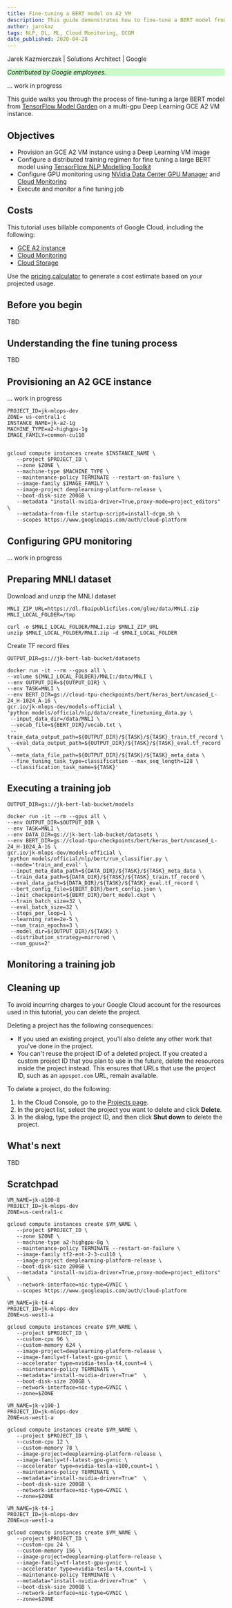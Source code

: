 ```yaml
---
title: Fine-tuning a BERT model on A2 VM
description: This guide demonstrates how to fine-tune a BERT model from TensorFlow Model Garden on a GCP A2 Deep Learning VM instance.
author: jarokaz
tags: NLP, DL, ML, Cloud Monitoring, DCGM
date_published: 2020-04-28
---
```


Jarek Kazmierczak | Solutions Architect | Google

<p style="background-color:#CAFACA;"><i>Contributed by Google employees.</i></p>

... work in progress

This guide walks you through the process of fine-tuning a large BERT model from [TensorFlow Model Garden](https://github.com/tensorflow/models) on a multi-gpu Deep Learning GCE A2 VM instance. 

## Objectives

*   Provision an GCE A2 VM instance using a Deep Learning VM image
*   Configure a distributed training regimen for fine tuning a large BERT model using [TensorFlow NLP Modelling Toolkit](https://github.com/tensorflow/models/tree/master/official/nlp) 
*   Configure GPU monitoring using [NVidia Data Center GPU Manager](https://developer.nvidia.com/dcgm) and [Cloud Monitoring](https://cloud.google.com/monitoring)
*   Execute and monitor a fine tuning job

## Costs

This tutorial uses billable components of Google Cloud, including the following:

*   [GCE A2 instance](https://cloud.google.com/compute/docs/gpus)
*   [Cloud Monitoring](https://cloud.google.com/monitoring)
*   [Cloud Storage](https://cloud.google.com/storage)

Use the [pricing calculator](https://cloud.google.com/products/calculator) to generate a cost estimate based on your projected usage.

## Before you begin

TBD

## Understanding the fine tuning process

TBD

## Provisioning an A2 GCE instance

... work in progress

```
PROJECT_ID=jk-mlops-dev
ZONE= us-central1-c
INSTANCE_NAME=jk-a2-1g
MACHINE_TYPE=a2-highgpu-1g
IMAGE_FAMILY=common-cu110


gcloud compute instances create $INSTANCE_NAME \
   --project $PROJECT_ID \
   --zone $ZONE \
   --machine-type $MACHINE_TYPE \
   --maintenance-policy TERMINATE --restart-on-failure \
   --image-family $IMAGE_FAMILY \
   --image-project deeplearning-platform-release \
   --boot-disk-size 200GB \
   --metadata "install-nvidia-driver=True,proxy-mode=project_editors" \
   --metadata-from-file startup-script=install-dcgm.sh \
   --scopes https://www.googleapis.com/auth/cloud-platform
```

## Configuring GPU monitoring

... work in progress

## Preparing MNLI dataset

Download and unzip the MNLI dataset

```
MNLI_ZIP_URL=https://dl.fbaipublicfiles.com/glue/data/MNLI.zip
MNLI_LOCAL_FOLDER=/tmp

curl -o $MNLI_LOCAL_FOLDER/MNLI.zip $MNLI_ZIP_URL
unzip $MNLI_LOCAL_FOLDER/MNLI.zip -d $MNLI_LOCAL_FOLDER
```

Create TF record files

```
OUTPUT_DIR=gs://jk-bert-lab-bucket/datasets

docker run -it --rm --gpus all \
--volume ${MNLI_LOCAL_FOLDER}/MNLI:/data/MNLI \
--env OUTPUT_DIR=${OUTPUT_DIR} \
--env TASK=MNLI \
--env BERT_DIR=gs://cloud-tpu-checkpoints/bert/keras_bert/uncased_L-24_H-1024_A-16 \
gcr.io/jk-mlops-dev/models-official \
'python models/official/nlp/data/create_finetuning_data.py \
 --input_data_dir=/data/MNLI \
 --vocab_file=${BERT_DIR}/vocab.txt \
 --train_data_output_path=${OUTPUT_DIR}/${TASK}/${TASK}_train.tf_record \
 --eval_data_output_path=${OUTPUT_DIR}/${TASK}/${TASK}_eval.tf_record \
 --meta_data_file_path=${OUTPUT_DIR}/${TASK}/${TASK}_meta_data \
 --fine_tuning_task_type=classification --max_seq_length=128 \
 --classification_task_name=${TASK}'
```

## Executing a training job

```
OUTPUT_DIR=gs://jk-bert-lab-bucket/models 

docker run -it --rm --gpus all \
--env OUTPUT_DIR=$OUTPUT_DIR \
--env TASK=MNLI \
--env DATA_DIR=gs://jk-bert-lab-bucket/datasets \
--env BERT_DIR=gs://cloud-tpu-checkpoints/bert/keras_bert/uncased_L-24_H-1024_A-16 \
gcr.io/jk-mlops-dev/models-official \
'python models/official/nlp/bert/run_classifier.py \
 --mode='train_and_eval' \
 --input_meta_data_path=${DATA_DIR}/${TASK}/${TASK}_meta_data \
 --train_data_path=${DATA_DIR}/${TASK}/${TASK}_train.tf_record \
 --eval_data_path=${DATA_DIR}/${TASK}/${TASK}_eval.tf_record \
 --bert_config_file=${BERT_DIR}/bert_config.json \
 --init_checkpoint=${BERT_DIR}/bert_model.ckpt \
 --train_batch_size=32 \
 --eval_batch_size=32 \
 --steps_per_loop=1 \
 --learning_rate=2e-5 \
 --num_train_epochs=3 \
 --model_dir=${OUTPUT_DIR}/${TASK} \
 --distribution_strategy=mirrored \
 --num_gpus=2'
```





## Monitoring a training job

## Cleaning up

To avoid incurring charges to your Google Cloud account for the resources used in this tutorial, you can delete the project.

Deleting a project has the following consequences:

- If you used an existing project, you'll also delete any other work that you've done in the project.
- You can't reuse the project ID of a deleted project. If you created a custom project ID that you plan to use in the
  future, delete the resources inside the project instead. This ensures that URLs that use the project ID, such as
  an `appspot.com` URL, remain available.

To delete a project, do the following:

1.  In the Cloud Console, go to the [Projects page](https://console.cloud.google.com/iam-admin/projects).
1.  In the project list, select the project you want to delete and click **Delete**.
1.  In the dialog, type the project ID, and then click **Shut down** to delete the project.

## What's next

TBD

## Scratchpad

```
VM_NAME=jk-a100-8
PROJECT_ID=jk-mlops-dev
ZONE=us-central1-c

gcloud compute instances create $VM_NAME \
   --project $PROJECT_ID \
   --zone $ZONE \
   --machine-type a2-highgpu-8g \
   --maintenance-policy TERMINATE --restart-on-failure \
   --image-family tf2-ent-2-3-cu110 \
   --image-project deeplearning-platform-release \
   --boot-disk-size 200GB \
   --metadata "install-nvidia-driver=True,proxy-mode=project_editors" \
   --network-interface=nic-type=GVNIC \
   --scopes https://www.googleapis.com/auth/cloud-platform
```

```
VM_NAME=jk-t4-4
PROJECT_ID=jk-mlops-dev
ZONE=us-west1-a

gcloud compute instances create $VM_NAME \
   --project $PROJECT_ID \
   --custom-cpu 96 \
   --custom-memory 624 \
   --image-project=deeplearning-platform-release \
   --image-family=tf-latest-gpu-gvnic \
   --accelerator type=nvidia-tesla-t4,count=4 \
   --maintenance-policy TERMINATE \
   --metadata="install-nvidia-driver=True"  \
   --boot-disk-size 200GB \
   --network-interface=nic-type=GVNIC \
   --zone=$ZONE
```

```
VM_NAME=jk-v100-1
PROJECT_ID=jk-mlops-dev
ZONE=us-west1-a

gcloud compute instances create $VM_NAME \
   --project $PROJECT_ID \
   --custom-cpu 12 \
   --custom-memory 78 \
   --image-project=deeplearning-platform-release \
   --image-family=tf-latest-gpu-gvnic \
   --accelerator type=nvidia-tesla-v100,count=1 \
   --maintenance-policy TERMINATE \
   --metadata="install-nvidia-driver=True"  \
   --boot-disk-size 200GB \
   --network-interface=nic-type=GVNIC \
   --zone=$ZONE
```

```
VM_NAME=jk-t4-1
PROJECT_ID=jk-mlops-dev
ZONE=us-west1-a

gcloud compute instances create $VM_NAME \
   --project $PROJECT_ID \
   --custom-cpu 24 \
   --custom-memory 156 \
   --image-project=deeplearning-platform-release \
   --image-family=tf-latest-gpu-gvnic \
   --accelerator type=nvidia-tesla-t4,count=1 \
   --maintenance-policy TERMINATE \
   --metadata="install-nvidia-driver=True"  \
   --boot-disk-size 200GB \
   --network-interface=nic-type=GVNIC \
   --zone=$ZONE
```

